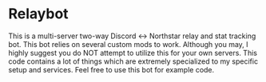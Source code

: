 # Relaybot
This is a multi-server two-way Discord <-> Northstar relay and stat tracking bot. This bot relies on several custom mods to work. Although you may, I highly suggest you do NOT attempt to utilize this for your own servers. This code contains a lot of things which are extremely specialized to my specific setup and services. Feel free to use this bot for example code.